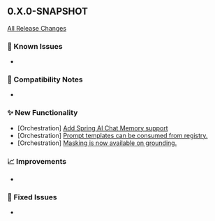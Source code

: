 ## 0.X.0-SNAPSHOT

[All Release Changes](https://github.com/SAP/ai-sdk-java/releases/)

### 🚧 Known Issues

-

### 🔧 Compatibility Notes

-

### ✨ New Functionality

- [Orchestration] [Add Spring AI Chat Memory support](https://github.com/SAP/ai-sdk-java/tree/main/docs/guides/SPRING_AI_INTEGRATION.md#chat-memory)
- [Orchestration] [Prompt templates can be consumed from registry.](https://github.com/SAP/ai-sdk-java/tree/main/docs/guides/ORCHESTRATION_CHAT_COMPLETION.md#Chat-completion-with-Templates)
- [Orchestration] [Masking is now available on grounding.](https://github.com/SAP/ai-sdk-java/tree/main/docs/guides/ORCHESTRATION_CHAT_COMPLETION.md#mask-grounding)

### 📈 Improvements

-

### 🐛 Fixed Issues

- 
